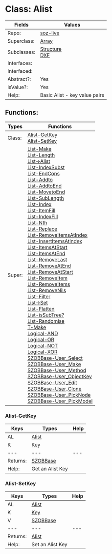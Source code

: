 
# Class:	Alist

| Fields | Values |
| --------- | --------- |
| Repo: | [soz-live](/repos/soz-live.html) |
| Superclass: | [Array](Array.html) |
| Subclasses: | [Structure](Structure.html) <br> [DXF](DXF.html) |
| Interfaces: |  |
| Interfaced: |  |
| Abstract?: | Yes |
| isValue?: | Yes |
| Help: | Basic Alist - key value pairs |


## Functions:

| Types | Functions |
| --------- | --------- |
| Class: | [Alist-GetKey](#Alist-GetKey) <br> [Alist-SetKey](#Alist-SetKey) |
| Super: | [List-Make](List.html) <br> [List-Length](List.html) <br> [List->Alist](List.html) <br> [List-IndexSubst](List.html) <br> [List-EndCons](List.html) <br> [List-Addto](List.html) <br> [List-AddtoEnd](List.html) <br> [List-MovetoEnd](List.html) <br> [List-SubLength](List.html) <br> [List-Index](List.html) <br> [List-ItemFill](List.html) <br> [List-IndexFill](List.html) <br> [List-Nth](List.html) <br> [List-Replace](List.html) <br> [List-RemoveItemsAtIndex](List.html) <br> [List-InsertItemsAtIndex](List.html) <br> [List-ItemsAtStart](List.html) <br> [List-ItemsAtEnd](List.html) <br> [List-RemoveLast](List.html) <br> [List-RemoveAtEnd](List.html) <br> [List-RemoveAtStart](List.html) <br> [List-RemoveItem](List.html) <br> [List-RemoveItems](List.html) <br> [List-RemoveNils](List.html) <br> [List-Filter](List.html) <br> [List->Set](List.html) <br> [List-Flatten](List.html) <br> [List-isSubTree?](List.html) <br> [List-Randomise](List.html) <br> [T-Make](T.html) <br> [Logical-AND](Logical.html) <br> [Logical-OR](Logical.html) <br> [Logical-NOT](Logical.html) <br> [Logical-XOR](Logical.html) <br> [SZOBBase-User_Select](SZOBBase.html) <br> [SZOBBase-User_Make](SZOBBase.html) <br> [SZOBBase-User_Method](SZOBBase.html) <br> [SZOBBase-User_ObjectKey](SZOBBase.html) <br> [SZOBBase-User_Edit](SZOBBase.html) <br> [SZOBBase-User_Clone](SZOBBase.html) <br> [SZOBBase-User_PickNode](SZOBBase.html) <br> [SZOBBase-User_PickModel](SZOBBase.html) |


### Alist-GetKey

| Keys | Types | Help |
| --------- | --------- | --------- |
| AL | [Alist](Alist.html) |  |
| K | [Key](Key.html) |  |
| --- | --- | --- |
| Returns: | [SZOBBase](SZOBBase.html) |
| Help: | Get an Alist Key |

### Alist-SetKey

| Keys | Types | Help |
| --------- | --------- | --------- |
| AL | [Alist](Alist.html) |  |
| K | [Key](Key.html) |  |
| V | [SZOBBase](SZOBBase.html) |  |
| --- | --- | --- |
| Returns: | [Alist](Alist.html) |
| Help: | Set an Alist Key |

